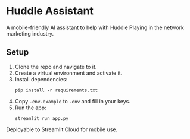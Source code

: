 # Huddle Assistant

A mobile-friendly AI assistant to help with Huddle Playing in the network marketing industry.

## Setup

1. Clone the repo and navigate to it.
2. Create a virtual environment and activate it.
3. Install dependencies:
   ```
   pip install -r requirements.txt
   ```
4. Copy `.env.example` to `.env` and fill in your keys.
5. Run the app:
   ```
   streamlit run app.py
   ```

Deployable to Streamlit Cloud for mobile use.